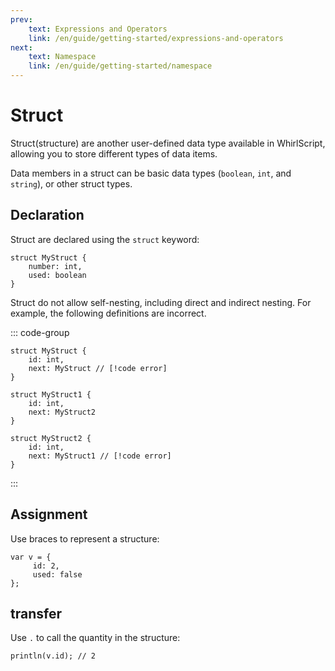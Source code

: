 ```yaml
---
prev:
    text: Expressions and Operators
    link: /en/guide/getting-started/expressions-and-operators
next:
    text: Namespace
    link: /en/guide/getting-started/namespace
---
```


# Struct

Struct(structure) are another user-defined data type available in WhirlScript, allowing you to store different types of data items.

Data members in a struct can be basic data types (`boolean`, `int`, and `string`), or other struct types.

## Declaration

Struct are declared using the `struct` keyword:

```WhirlScript
struct MyStruct {
    number: int,
    used: boolean
}
```

Struct do not allow self-nesting, including direct and indirect nesting. For example, the following definitions are incorrect.

::: code-group

```Whirlscript [Direct nesting]
struct MyStruct {
    id: int,
    next: MyStruct // [!code error]
}
```

```Whirlscript [Indirect nesting]
struct MyStruct1 {
    id: int,
    next: MyStruct2
}

struct MyStruct2 {
    id: int,
    next: MyStruct1 // [!code error]
}
```
:::

## Assignment

Use braces to represent a structure:

```WhirlScript
var v = {
     id: 2,
     used: false
};
```

## transfer

Use `.` to call the quantity in the structure:

```WhirlScript
println(v.id); // 2
```